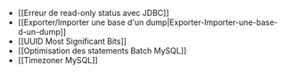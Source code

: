 * [[Erreur de read-only status avec JDBC]]
* [[Exporter/Importer une base d'un dump|Exporter-Importer-une-base-d-un-dump]]
* [[UUID Most Significant Bits]]
* [[Optimisation des statements Batch MySQL]]
* [[Timezoner MySQL]]

<!-- --- tags: server, mysql, bdd -->
